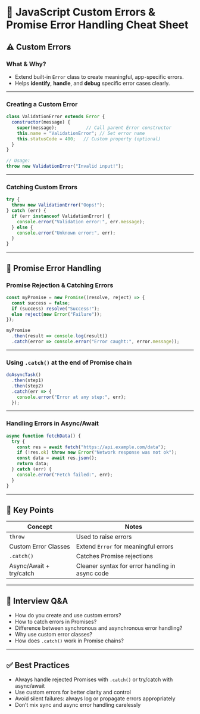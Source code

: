 # 🧾 JavaScript Custom Errors & Promise Error Handling Cheat Sheet

## ⚠️ Custom Errors

### What & Why?

* Extend built-in `Error` class to create meaningful, app-specific errors.
* Helps **identify**, **handle**, and **debug** specific error cases clearly.

---

### Creating a Custom Error

```js
class ValidationError extends Error {
  constructor(message) {
    super(message);           // Call parent Error constructor
    this.name = "ValidationError"; // Set error name
    this.statusCode = 400;   // Custom property (optional)
  }
}

// Usage:
throw new ValidationError("Invalid input!");
```

---

### Catching Custom Errors

```js
try {
  throw new ValidationError("Oops!");
} catch (err) {
  if (err instanceof ValidationError) {
    console.error("Validation error:", err.message);
  } else {
    console.error("Unknown error:", err);
  }
}
```

---

## 🔄 Promise Error Handling

### Promise Rejection & Catching Errors

```js
const myPromise = new Promise((resolve, reject) => {
  const success = false;
  if (success) resolve("Success!");
  else reject(new Error("Failure"));
});

myPromise
  .then(result => console.log(result))
  .catch(error => console.error("Error caught:", error.message));
```

---

### Using `.catch()` at the end of Promise chain

```js
doAsyncTask()
  .then(step1)
  .then(step2)
  .catch(err => {
    console.error("Error at any step:", err);
  });
```

---

### Handling Errors in Async/Await

```js
async function fetchData() {
  try {
    const res = await fetch("https://api.example.com/data");
    if (!res.ok) throw new Error("Network response was not ok");
    const data = await res.json();
    return data;
  } catch (err) {
    console.error("Fetch failed:", err);
  }
}
```

---

## 🔑 Key Points

| Concept                 | Notes                                           |
| ----------------------- | ----------------------------------------------- |
| `throw`                 | Used to raise errors                            |
| Custom Error Classes    | Extend `Error` for meaningful errors            |
| `.catch()`              | Catches Promise rejections                      |
| Async/Await + try/catch | Cleaner syntax for error handling in async code |

---

## 🧠 Interview Q\&A

* How do you create and use custom errors?
* How to catch errors in Promises?
* Difference between synchronous and asynchronous error handling?
* Why use custom error classes?
* How does `.catch()` work in Promise chains?

---

## ✅ Best Practices

* Always handle rejected Promises with `.catch()` or try/catch with async/await
* Use custom errors for better clarity and control
* Avoid silent failures: always log or propagate errors appropriately
* Don’t mix sync and async error handling carelessly
